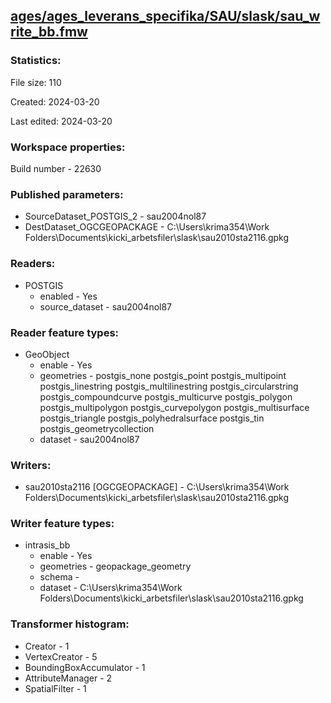 ﻿## [ages/ages_leverans_specifika/SAU/slask/sau_write_bb.fmw](https://github.com/kicki58/kix_working_dir/blob/master/ages/ages_leverans_specifika/SAU/slask/sau_write_bb.fmw)

### Statistics:
File size: 110

Created: 2024-03-20

Last edited: 2024-03-20


### Workspace properties:
Build number    - 22630

### Published parameters:
*  SourceDataset_POSTGIS_2    -   sau2004nol87 
*  DestDataset_OGCGEOPACKAGE    -   C:\Users\krima354\Work Folders\Documents\kicki_arbetsfiler\slask\sau2010sta2116.gpkg

### Readers:
*  POSTGIS
    * enabled    -  Yes
    * source_dataset    -   sau2004nol87 

### Reader feature types:
*  GeoObject
    * enable - Yes
    * geometries - postgis_none postgis_point postgis_multipoint postgis_linestring postgis_multilinestring postgis_circularstring postgis_compoundcurve postgis_multicurve postgis_polygon postgis_multipolygon postgis_curvepolygon postgis_multisurface postgis_triangle postgis_polyhedralsurface postgis_tin postgis_geometrycollection
    * dataset - sau2004nol87 


### Writers:
*  sau2010sta2116 [OGCGEOPACKAGE]    -   C:\Users\krima354\Work Folders\Documents\kicki_arbetsfiler\slask\sau2010sta2116.gpkg

### Writer feature types:
*  intrasis_bb
    * enable - Yes
    * geometries - geopackage_geometry
    * schema - 
    * dataset - C:\Users\krima354\Work Folders\Documents\kicki_arbetsfiler\slask\sau2010sta2116.gpkg

### Transformer histogram:
*  Creator    -   1
*  VertexCreator    -   5
*  BoundingBoxAccumulator    -   1
*  AttributeManager    -   2
*  SpatialFilter    -   1

